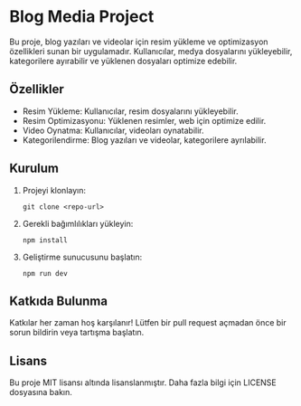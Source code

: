 # Blog Media Project

Bu proje, blog yazıları ve videolar için resim yükleme ve optimizasyon özellikleri sunan bir uygulamadır. Kullanıcılar, medya dosyalarını yükleyebilir, kategorilere ayırabilir ve yüklenen dosyaları optimize edebilir.

## Özellikler

- Resim Yükleme: Kullanıcılar, resim dosyalarını yükleyebilir.
- Resim Optimizasyonu: Yüklenen resimler, web için optimize edilir.
- Video Oynatma: Kullanıcılar, videoları oynatabilir.
- Kategorilendirme: Blog yazıları ve videolar, kategorilere ayrılabilir.

## Kurulum

1. Projeyi klonlayın:
   ```
   git clone <repo-url>
   ```

2. Gerekli bağımlılıkları yükleyin:
   ```
   npm install
   ```

3. Geliştirme sunucusunu başlatın:
   ```
   npm run dev
   ```

## Katkıda Bulunma

Katkılar her zaman hoş karşılanır! Lütfen bir pull request açmadan önce bir sorun bildirin veya tartışma başlatın.

## Lisans

Bu proje MIT lisansı altında lisanslanmıştır. Daha fazla bilgi için LICENSE dosyasına bakın.
